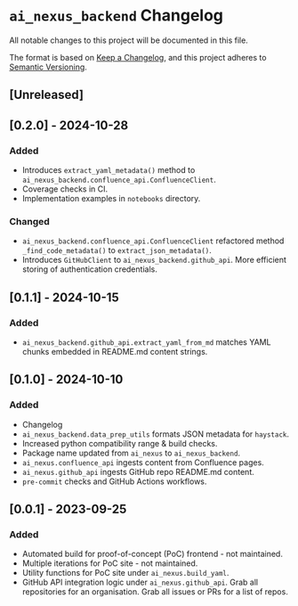 # `ai_nexus_backend` Changelog

All notable changes to this project will be documented in this file.

The format is based on [Keep a Changelog](https://keepachangelog.com/en/1.1.0/),
and this project adheres to [Semantic Versioning](https://semver.org/spec/v2.0.0.html).

## [Unreleased]

## [0.2.0] - 2024-10-28

### Added

- Introduces `extract_yaml_metadata()` method to
`ai_nexus_backend.confluence_api.ConfluenceClient`.
- Coverage checks in CI.
- Implementation examples in `notebooks` directory.

### Changed

- `ai_nexus_backend.confluence_api.ConfluenceClient` refactored method
`_find_code_metadata()` to `extract_json_metadata()`.
- Introduces `GitHubClient` to `ai_nexus_backend.github_api`. More
efficient storing of authentication credentials.

## [0.1.1] - 2024-10-15

### Added

- `ai_nexus_backend.github_api.extract_yaml_from_md` matches YAML chunks
embedded in README.md content strings.

## [0.1.0] - 2024-10-10

### Added

- Changelog
- `ai_nexus_backend.data_prep_utils` formats JSON metadata for `haystack`.
- Increased python compatibility range & build checks.
- Package name updated from `ai_nexus` to `ai_nexus_backend`.
- `ai_nexus.confluence_api` ingests content from Confluence pages.
- `ai_nexus.github_api` ingests GitHub repo README.md content.
- `pre-commit` checks and GitHub Actions workflows.

## [0.0.1] - 2023-09-25

### Added

- Automated build for proof-of-concept (PoC) frontend - not maintained.
- Multiple iterations for PoC site - not maintained.
- Utility functions for PoC site under `ai_nexus.build_yaml`.
- GitHub API integration logic under `ai_nexus.github_api`. Grab all
repositories for an organisation. Grab all issues or PRs for a list of
repos.
